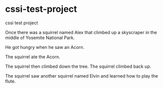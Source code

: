 # cssi-test-project
cssi test project


Once there was a squirrel named Alex that climbed up a skyscraper in the middle of Yosemite National Park.

He got hungry when he saw an Acorn.  

The squirrel ate the Acorn.

The squirrel then climbed down the tree.
The squirrel climbed back up.

The squirrel saw another squirrel named Elvin and learned how to play the flute.
